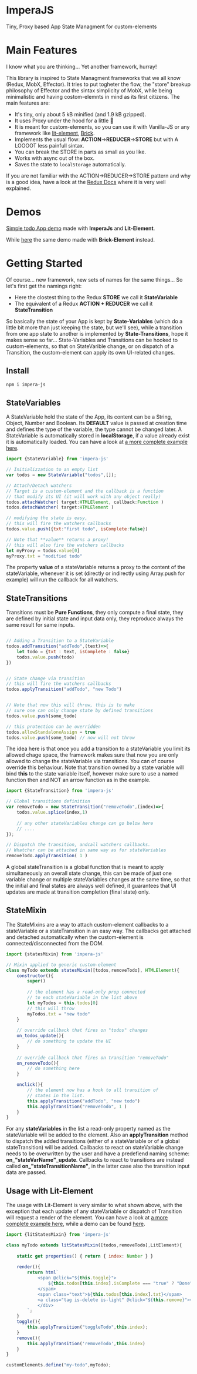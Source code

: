 # ImperaJS

Tiny, Proxy based App State Managment for custom-elements

# Main Features

I know what you are thinking... Yet another framework, hurray!

This library is inspired to State Managment frameworks that we all know (Redux, MobX, Effector). It tries to put togheter the flow, the 
"store" breakup philosophy of Effector and the sintax simplicity of MobX, while being minimalistic and having costom-elemnts in mind as its first
citizens. The main features are:

- It's tiny, only about 5 kB minified (and 1.9 kB gzipped).
- It uses Proxy under the hood for a little :sparkler:
- It is meant for custom-elements, so you can use it with Vanilla-JS or any framework like [lit-element](https://www.npmjs.com/package/lit-element), [Brick](https://www.npmjs.com/package/brick-element).
- Implements the usual flow: **ACTION**->**REDUCER**->**STORE** but with A LOOOOT less painfull sintax.
- You can break the STORE in parts as small as you like.
- Works with async out of the box.
- Saves the state to ``localStorage`` automatically.

If you are not familiar with the ACTION->REDUCER->STORE pattern and why is a good idea, have a look at the [Redux Docs](https://redux.js.org/introduction/core-concepts) where it is very well explained.


# Demos

[Simple todo App demo](https://webcomponenthelpers.github.io/ImperaJS/demo/litDemo.html) made with **ImperaJs** and **Lit-Element**.

While [here](https://webcomponenthelpers.github.io/ImperaJS/demo/) the same demo made with **Brick-Element** instead.


# Getting Started

Of course... new framework, new sets of names for the same things... So let's first get the namings right:

- Here the clostest thing to the Redux **STORE** we call it **StateVariable**
- The equivalent of a Redux **ACTION + REDUCER** we call it **StateTransition**

So basically the state of your App is kept by **State-Variables** (which do a little bit more than just keeping the state, but we'll see),
while a transition from one app state to another is implemented by **State-Transitions**, hope it makes sense so far... 
State-Variables and Transitions can be hooked to custom-elements, so that on StateVarible change, or on dispatch of a Transition, the custom-element 
can apply its own UI-related changes.

## Install

```bash
npm i impera-js
```

## StateVariables
A StateVariable hold the state of the App, its content can be a String, Object, Number and Boolean. Its **DEFAULT**  value is passed at creation time and defines the type of the variable, the type cannot be changed later. A StateVariable is automatically stored in **localStorage**, if a value already exist it is automatically loaded. You can have a look at [a more complete example here](https://github.com/WebComponentHelpers/ImperaJS/blob/master/demo/Store.js).

```js
import {StateVariable} from 'impera-js'

// Initializzation to an empty list
var todos = new StateVariable("todos",[]);

// Attach/Detach watchers
// Target is a custom-element and the callback is a function 
// that modify its UI (it will work with any object really)
todos.attachWatcher( target:HTMLElement, callback:Function )
todos.detachWatcher( target:HTMLElement )

// modifying the state is easy,
// this will fire the watchers callbacks
todos.value.push({txt:"first todo", isComplete:false})

// Note that **value** returns a proxy!
// this will also fire the watchers callbacks
let myProxy = todos.value[0]
myProxy.txt = "modified todo" 

```
The property **value** of a stateVariable returns a proxy to the content of the stateVariable, whenever it is set (directly or indirectly using Array.push for example) will run the callback for all watchers.


## StateTransitions
Transitions must be **Pure Functions**, they only compute a final state, they are defined by initial state and input data only, they reproduce always the same result for same inputs.

```js

// Adding a Transition to a StateVariable
todos.addTransition("addTodo",(text)=>{
    let todo = {txt : text, isComplete : false}
    todos.value.push(todo)
})


// State change via transition
// this will fire the watchers callbacks
todos.applyTransition("addTodo", "new Todo")


// Note that now this will throw, this is to make 
// sure one can only change state by defined transitions
todos.value.push(some_todo)

// this protection can be overridden
todos.allowStandaloneAssign = true
todos.value.push(some_todo) // now will not throw

```
The idea here is that once you add a transition to a stateVariable you limit its allowed chage space, the framework makes sure that now you are only allowed to change the stateVariable via transitions. You can of course override this behaviour.
Note that transition owned by a state variable will bind **this** to the state variable itself, however make sure to use a named function then and NOT an arrow function as in the example.

```js
import {StateTransition} from 'impera-js'

// Global transitions definition
var removeTodo = new StateTransition("removeTodo",(index)=>{
    todos.value.splice(index,1)
    
    // any other stateVariables change can go below here
    // ....
});

// Dispatch the transition, andcall watchers callbacks.
// Whatcher can be attached in same way as for stateVariables
removeTodo.applyTransition( 1 )

```
A global stateTransition is a global function that is meant to apply simultaneously an overall state change, this can be made of just one variable change or multiple stateVariables changes at the same time, so that the initial and final states are always well defined, it guarantees that UI updates are made at transition completion (final state) only.

## StateMixin
The StateMixins are a way to attach custom-element callbacks to a stateVariable or a stateTransition in an easy way. The callbacks get attached and detached automatically when the custom-element is connected/disconnected from the DOM.

```js
import {statesMixin} from 'impera-js'

// Mixin applied to generic custom-element
class myTodo extends statesMixin([todos,removeTodo], HTMLElement){
    constructor(){
        super()
        
        // the element has a read-only prop connected 
        // to each stateVariable in the list above
        let myTodos = this.todos[0]
        // this will throw
        myTodos.txt = "new todo"
    }
    
    // override callback that fires on "todos" changes
    on_todos_update(){
        // do something to update the UI
    }
    
    // override callback that fires on transition "removeTodo"
    on_removeTodo(){
        // do something here
    }

    onclick(){
        // the element now has a hook to all transition of 
        // states in the list.
        this.applyTransition("addTodo", "new todo")
        this.applyTransition("removeTodo", 1 )
    }
}

```
For any **stateVariables** in the list a read-only property named as the stateVariable will be added to the element. Also an **applyTransition** method to dispatch the added transitions (either of a stateVariable or of a global stateTransition) will be added. Callbacks to react on stateVariable change needs to be overwritten by the user and have a predefiend naming scheme: **on_"stateVarName"\_update**. Callbacks to react to transitions are instead called **on_"stateTransitionName"**, in the latter case also the transition input data are passed.

## Usage with Lit-Element

The usage with Lit-Element is very similar to what shown above, with the exception that 
each update of any stateVariable or dispatch of Transition will request a render of the element. You can have a look at [a more complete example here](https://github.com/WebComponentHelpers/ImperaJS/blob/master/demo/litWebComponents.js), while a demo can be found [here](https://webcomponenthelpers.github.io/ImperaJS/demo/litDemo.html).

```js
import {litStatesMixin} from 'impera-js'

class myTodo extends litStatesMixin([todos,removeTodo],LitElement){
    
    static get properties() { return { index: Number } }
    
    render(){
        return html`
            <span @click="${this.toggle}">
                ${this.todos[this.index].isComplete === "true" ? "Done" : "Pending"}
            </span>
            <span class="text">${this.todos[this.index].txt}</span>
            <a class="tag is-delete is-light" @click="${this.remove}"></a>
            </div>
        `;
    }
    toggle(){
        this.applyTransition("toggleTodo",this.index);
    }
    remove(){
        this.applyTransition('removeTodo',this.index)
    }
}

customElements.define("my-todo",myTodo);

```
